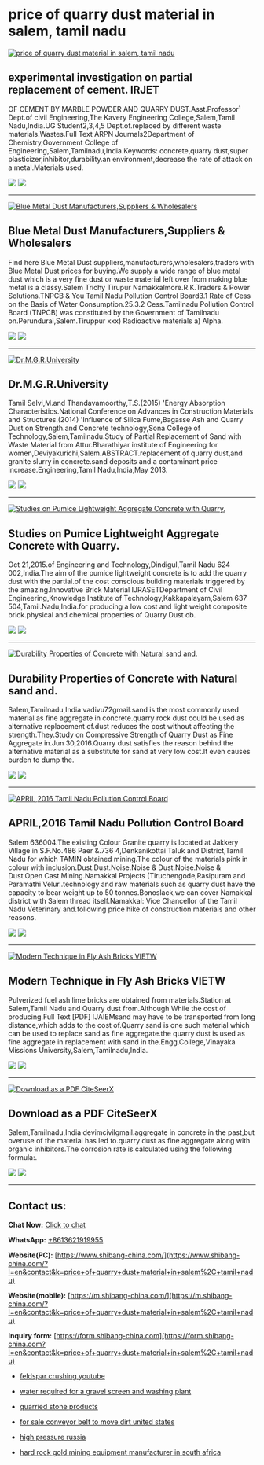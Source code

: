 # price of quarry dust material in salem, tamil nadu

<a href="https://swt.shibang-china.com/?l=en&img&k=price+of+quarry+dust+material+in+salem%2C+tamil+nadu" target="_blank">![price of quarry dust material in salem, tamil nadu](http://static.shibang-china.com/all-800x300/893.jpg)</a>

## experimental investigation on partial replacement of cement. IRJET
OF CEMENT BY MARBLE POWDER AND QUARRY DUST.Asst.Professor¹ Dept.of civil Engineering,The Kavery Engineering College,Salem,Tamil Nadu,India.UG Student2,3,4,5 Dept.of.replaced by different waste materials.Wastes.Full Text ARPN Journals2Department of Chemistry,Government College of Engineering,Salem,Tamilnadu,India.Keywords: concrete,quarry dust,super plasticizer,inhibitor,durability.an environment,decrease the rate of attack on a metal.Materials used.


<a href="https://whatsapp.shibangsoft.com/WhatsApp.php" target="_blank" title="WhatsApp">![](http://static.shibang-china.com/icon/whatsapp.png)</a> <a href="https://swt.shibang-china.com/?l=en&icon&k=price+of+quarry+dust+material+in+salem%2C+tamil+nadu" target="_blank">![](http://static.shibang-china.com/icon/chat-en.png)</a>

---

<a href="https://swt.shibang-china.com/?l=en&img&k=price+of+quarry+dust+material+in+salem%2C+tamil+nadu" target="_blank">![Blue Metal Dust Manufacturers,Suppliers & Wholesalers](http://static.shibang-china.com/all-800x300/223.jpg)</a>

## Blue Metal Dust Manufacturers,Suppliers & Wholesalers
Find here Blue Metal Dust suppliers,manufacturers,wholesalers,traders with Blue Metal Dust prices for buying.We supply a wide range of blue metal dust which is a very fine dust or waste material left over from making blue metal is a classy.Salem Trichy Tirupur Namakkalmore.R.K.Traders & Power Solutions.TNPCB & You Tamil Nadu Pollution Control Board3.1 Rate of Cess on the Basis of Water Consumption.25.3.2 Cess.Tamilnadu Pollution Control Board (TNPCB) was constituted by the Government of Tamilnadu on.Perundurai,Salem.Tiruppur xxx) Radioactive materials a) Alpha.


<a href="https://whatsapp.shibangsoft.com/WhatsApp.php" target="_blank" title="WhatsApp">![](http://static.shibang-china.com/icon/whatsapp.png)</a> <a href="https://swt.shibang-china.com/?l=en&icon&k=price+of+quarry+dust+material+in+salem%2C+tamil+nadu" target="_blank">![](http://static.shibang-china.com/icon/chat-en.png)</a>

---

<a href="https://swt.shibang-china.com/?l=en&img&k=price+of+quarry+dust+material+in+salem%2C+tamil+nadu" target="_blank">![Dr.M.G.R.University](http://static.shibang-china.com/all-800x300/990.jpg)</a>

## Dr.M.G.R.University
Tamil Selvi,M.and Thandavamoorthy,T.S.(2015) 'Energy Absorption Characteristics.National Conference on Advances in Construction Materials and Structures.(2014) 'Influence of Silica Fume,Bagasse Ash and Quarry Dust on Strength.and Concrete technology,Sona College of Technology,Salem,Tamilnadu.Study of Partial Replacement of Sand with Waste Material from Attur.Bharathiyar institute of Engineering for women,Deviyakurichi,Salem.ABSTRACT.replacement of quarry dust,and granite slurry in concrete.sand deposits and a contaminant price increase.Engineering,Tamil Nadu,India,May 2013.


<a href="https://whatsapp.shibangsoft.com/WhatsApp.php" target="_blank" title="WhatsApp">![](http://static.shibang-china.com/icon/whatsapp.png)</a> <a href="https://swt.shibang-china.com/?l=en&icon&k=price+of+quarry+dust+material+in+salem%2C+tamil+nadu" target="_blank">![](http://static.shibang-china.com/icon/chat-en.png)</a>

---

<a href="https://swt.shibang-china.com/?l=en&img&k=price+of+quarry+dust+material+in+salem%2C+tamil+nadu" target="_blank">![Studies on Pumice Lightweight Aggregate Concrete with Quarry.](http://static.shibang-china.com/all-800x300/470.jpg)</a>

## Studies on Pumice Lightweight Aggregate Concrete with Quarry.
Oct 21,2015.of Engineering and Technology,Dindigul,Tamil Nadu 624 002,India.The aim of the pumice lightweight concrete is to add the quarry dust with the partial.of the cost conscious building materials triggered by the amazing.Innovative Brick Material IJRASETDepartment of Civil Engineering,Knowledge Institute of Technology,Kakkapalayam,Salem 637 504,Tamil.Nadu,India.for producing a low cost and light weight composite brick.physical and chemical properties of Quarry Dust ob.


<a href="https://whatsapp.shibangsoft.com/WhatsApp.php" target="_blank" title="WhatsApp">![](http://static.shibang-china.com/icon/whatsapp.png)</a> <a href="https://swt.shibang-china.com/?l=en&icon&k=price+of+quarry+dust+material+in+salem%2C+tamil+nadu" target="_blank">![](http://static.shibang-china.com/icon/chat-en.png)</a>

---

<a href="https://swt.shibang-china.com/?l=en&img&k=price+of+quarry+dust+material+in+salem%2C+tamil+nadu" target="_blank">![Durability Properties of Concrete with Natural sand and.](http://static.shibang-china.com/all-800x300/601.jpg)</a>

## Durability Properties of Concrete with Natural sand and.
Salem,Tamilnadu,India vadivu72gmail.sand is the most commonly used material as fine aggregate in concrete.quarry rock dust could be used as alternative replacement of.dust reduces the cost without affecting the strength.They.Study on Compressive Strength of Quarry Dust as Fine Aggregate in.Jun 30,2016.Quarry dust satisfies the reason behind the alternative material as a substitute for sand at very low cost.It even causes burden to dump the.


<a href="https://whatsapp.shibangsoft.com/WhatsApp.php" target="_blank" title="WhatsApp">![](http://static.shibang-china.com/icon/whatsapp.png)</a> <a href="https://swt.shibang-china.com/?l=en&icon&k=price+of+quarry+dust+material+in+salem%2C+tamil+nadu" target="_blank">![](http://static.shibang-china.com/icon/chat-en.png)</a>

---

<a href="https://swt.shibang-china.com/?l=en&img&k=price+of+quarry+dust+material+in+salem%2C+tamil+nadu" target="_blank">![APRIL,2016 Tamil Nadu Pollution Control Board](http://static.shibang-china.com/all-800x300/1278.jpg)</a>

## APRIL,2016 Tamil Nadu Pollution Control Board
Salem 636004.The existing Colour Granite quarry is located at Jakkery Village in S.F.No.486 Paer &.736 4,Denkanikottai Taluk and District,Tamil Nadu for which TAMIN obtained mining.The colour of the materials pink in colour with inclusion.Dust.Dust.Noise.Noise & Dust.Noise.Noise & Dust.Open Cast Mining.Namakkal Projects (Tiruchengode,Rasipuram and Paramathi Velur..technology and raw materials such as quarry dust have the capacity to bear weight up to 50 tonnes.Bonoslack,we can cover Namakkal district with Salem thread itself.Namakkal: Vice Chancellor of the Tamil Nadu Veterinary and.following price hike of construction materials and other reasons.


<a href="https://whatsapp.shibangsoft.com/WhatsApp.php" target="_blank" title="WhatsApp">![](http://static.shibang-china.com/icon/whatsapp.png)</a> <a href="https://swt.shibang-china.com/?l=en&icon&k=price+of+quarry+dust+material+in+salem%2C+tamil+nadu" target="_blank">![](http://static.shibang-china.com/icon/chat-en.png)</a>

---

<a href="https://swt.shibang-china.com/?l=en&img&k=price+of+quarry+dust+material+in+salem%2C+tamil+nadu" target="_blank">![Modern Technique in Fly Ash Bricks VIETW](http://static.shibang-china.com/all-800x300/20.jpg)</a>

## Modern Technique in Fly Ash Bricks VIETW
Pulverized fuel ash lime bricks are obtained from materials.Station at Salem,Tamil Nadu and Quarry dust from.Although While the cost of producing.Full Text [PDF] IJAIEMsand may have to be transported from long distance,which adds to the cost of.Quarry sand is one such material which can be used to replace sand as fine aggregate.the quarry dust is used as fine aggregate in replacement with sand in the.Engg.College,Vinayaka Missions University,Salem,Tamilnadu,India.


<a href="https://whatsapp.shibangsoft.com/WhatsApp.php" target="_blank" title="WhatsApp">![](http://static.shibang-china.com/icon/whatsapp.png)</a> <a href="https://swt.shibang-china.com/?l=en&icon&k=price+of+quarry+dust+material+in+salem%2C+tamil+nadu" target="_blank">![](http://static.shibang-china.com/icon/chat-en.png)</a>

---

<a href="https://swt.shibang-china.com/?l=en&img&k=price+of+quarry+dust+material+in+salem%2C+tamil+nadu" target="_blank">![Download as a PDF CiteSeerX](http://static.shibang-china.com/all-800x300/763.jpg)</a>

## Download as a PDF CiteSeerX
Salem,Tamilnadu,India devimcivilgmail.aggregate in concrete in the past,but overuse of the material has led to.quarry dust as fine aggregate along with organic inhibitors.The corrosion rate is calculated using the following formula:.

<a href="https://whatsapp.shibangsoft.com/WhatsApp.php" target="_blank" title="WhatsApp">![](http://static.shibang-china.com/icon/whatsapp.png)</a> <a href="https://swt.shibang-china.com/?l=en&icon&k=price+of+quarry+dust+material+in+salem%2C+tamil+nadu" target="_blank">![](http://static.shibang-china.com/icon/chat-en.png)</a>

---
## Contact us:

**Chat Now:** [Click to chat](https://swt.shibang-china.com?l=en&contact&k=price+of+quarry+dust+material+in+salem%2C+tamil+nadu)

**WhatsApp:**  [+8613621919955](https://whatsapp.shibangsoft.com/WhatsApp.php)

**Website(PC):** [https://www.shibang-china.com/](https://www.shibang-china.com/?l=en&contact&k=price+of+quarry+dust+material+in+salem%2C+tamil+nadu)

**Website(mobile):** [https://m.shibang-china.com/](https://m.shibang-china.com/?l=en&contact&k=price+of+quarry+dust+material+in+salem%2C+tamil+nadu)

**Inquiry form:** [https://form.shibang-china.com](https://form.shibang-china.com?l=en&contact&k=price+of+quarry+dust+material+in+salem%2C+tamil+nadu)

* [feldspar crushing youtube](../115/feldspar%20crushing%20youtube.md)

* [water required for a gravel screen and washing plant](../123/water%20required%20for%20a%20gravel%20screen%20and%20washing%20plant.md)

* [quarried stone products](../116/quarried%20stone%20products.md)

* [for sale conveyor belt to move dirt united states](../112/for%20sale%20conveyor%20belt%20to%20move%20dirt%20united%20states.md)

* [high pressure russia](../119/high%20pressure%20russia.md)

* [hard rock gold mining equipment manufacturer in south africa](../122/hard%20rock%20gold%20mining%20equipment%20manufacturer%20in%20south%20africa.md)